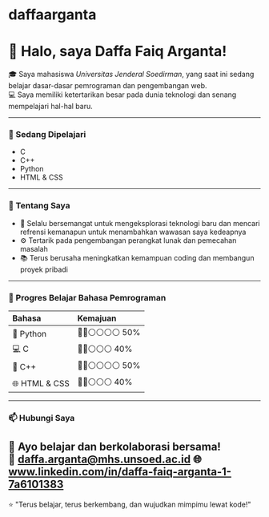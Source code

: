 # daffaarganta

# 👋 Halo, saya Daffa Faiq Arganta!

🎓 Saya mahasiswa *Universitas Jenderal Soedirman*, yang saat ini sedang belajar dasar-dasar pemrograman dan pengembangan web.  
💻 Saya memiliki ketertarikan besar pada dunia teknologi dan senang mempelajari hal-hal baru.

---

### 🧠 Sedang Dipelajari
- C  
- C++  
- Python  
- HTML & CSS  

---

### 🌱 Tentang Saya
- 🎯 Selalu bersemangat untuk mengeksplorasi teknologi baru dan mencari refrensi kemanapun untuk menambahkan wawasan saya kedeapnya
- ⚙ Tertarik pada pengembangan perangkat lunak dan pemecahan masalah  
- 📚 Terus berusaha meningkatkan kemampuan coding dan membangun proyek pribadi  

---

### 🚀 Progres Belajar Bahasa Pemrograman

| Bahasa | Kemajuan |
|:-------|:---------|
| 🐍 Python | 🔵🔵⚪⚪⚪⚪ 50% |
| 💻 C | 🔵🔵⚪⚪⚪ 40% |
| 💾 C++ | 🔵🔵⚪⚪⚪⚪ 50% |
| 🌐 HTML & CSS | 🔵🔵⚪⚪⚪ 40% |


---

### 📫 Hubungi Saya
💬 Ayo belajar dan berkolaborasi bersama!  
📧 daffa.arganta@mhs.unsoed.ac.id 
🌐 www.linkedin.com/in/daffa-faiq-arganta-1-7a6101383
---

⭐ "Terus belajar, terus berkembang, dan wujudkan mimpimu lewat kode!"
